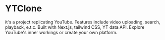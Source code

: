 # YTClone
it's a project replicating YouTube. Features include  video uploading, search, playback, e.t.c. Built with Next.js, tailwind  CSS, YT data API. Explore YouTube's inner workings or create your own platform. 
